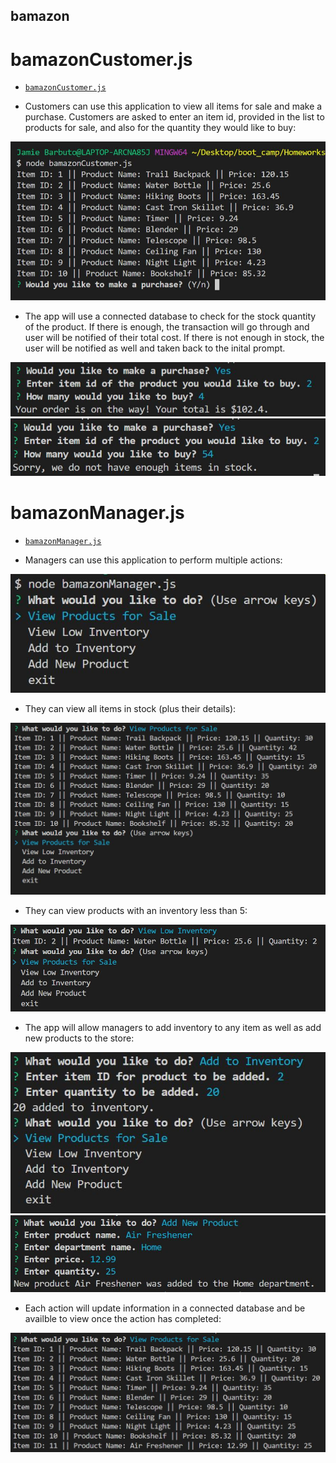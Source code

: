 ## bamazon

# bamazonCustomer.js

* [`bamazonCustomer.js`](bamazonCustomer.js)

* Customers can use this application to view all items for sale and make a purchase. Customers are asked to enter an item id, provided in the list to products for sale, and also for the quantity they would like to buy:

![Customer Initialize](images/cust_init.jpg)

* The app will use a connected database to check for the stock quantity of the product. If there is enough, the transaction will go through and user will be notified of their total cost. If there is not enough in stock, the user will be notified as well and taken back to the inital prompt.

![Customer Purchase](images/cust_purch.jpg)
![Customer Sorry](images/cust_sorry.jpg)

# bamazonManager.js

* [`bamazonManager.js`](bamazonManager.js)

* Managers can use this application to perform multiple actions:

![Manager Initialize](images/mana_init.jpg)

* They can view all items in stock (plus their details):

![Manager View All](images/mana_viewAll.jpg)

* They can view products with an inventory less than 5:

![Manager View Low Inventory](images/mana_viewLow.jpg)

* The app will allow managers to add inventory to any item as well as add new products to the store:

![Manager Add Inventory](images/mana_addInventory.jpg)
![Manager Add Product](images/mana_addProd.jpg)

* Each action will update information in a connected database and be availble to view once the action has completed:

![Manager Update](images/mana_updated.jpg)